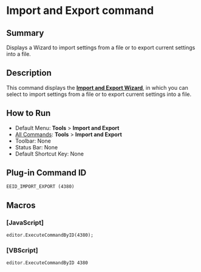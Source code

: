 # Import and Export command

## Summary

Displays a Wizard to import settings from a file or to export current settings into a file.

## Description

This command displays the **[Import and Export Wizard](../../dlg/import_export/index)**, in which you can select to import settings from a file or to export current settings into a file.

## How to Run

- Default Menu: **Tools** >
**Import and Export**
- [All Commands](all_commands): **Tools** >
**Import and Export**
- Toolbar: None
- Status Bar: None
- Default Shortcut Key: None

## Plug-in Command ID

```
EEID_IMPORT_EXPORT (4380)```

## Macros

### \[JavaScript\]

```
editor.ExecuteCommandByID(4380);
```

### \[VBScript\]

```
editor.ExecuteCommandByID 4380
```
